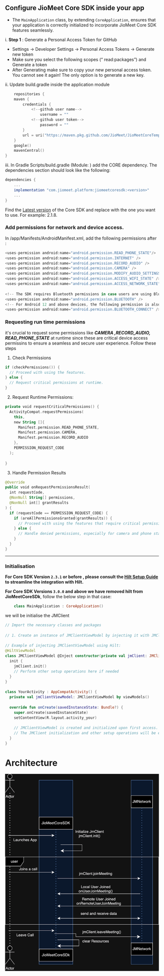 ## Configure JioMeet Core SDK inside your app

- The `MainApplication` class, by extending `CoreApplication`, ensures that your application is correctly initialized to incorporate JioMeet Core SDK features seamlessly.

i. **Step 1** : Generate a Personal Access Token for GitHub

- Settings -> Developer Settings -> Personal Access Tokens -> Generate new token
- Make sure you select the following scopes (“ read:packages”) and Generate a token
- After Generating make sure to copy your new personal access token. You cannot see it again! The only option is to generate a new key.

ii. Update build.gradle inside the application module

```kotlin
    repositories {
    maven {
        credentials {
            <!--github user name-->
                username = ""
            <!--github user token-->
                password = ""
        }
        url = uri("https://maven.pkg.github.com/JioMeet/JioMeetCoreTemplateSDK_ANDROID")
    }
    google()
    mavenCentral()
}
```

iii. In Gradle Scripts/build.gradle (Module: <projectname>) add the CORE dependency. The dependencies
section should look like the following:

```gradle
dependencies {
    ...
    implementation "com.jiomeet.platform:jiomeetcoresdk:<version>"
    ...
}
```

Find the [Latest version](https://github.com/JioMeet/JioMeetCoreSDK_ANDROID/releases) of the Core
SDK and replace <version> with the one you want to use. For example: 2.1.8.

### Add permissions for network and device access.

In /app/Manifests/AndroidManifest.xml, add the following permissions after </application>:

```gradle
<uses-permission android:name="android.permission.READ_PHONE_STATE"/>
<uses-permission android:name="android.permission.INTERNET" />
<uses-permission android:name="android.permission.RECORD_AUDIO" />
<uses-permission android:name="android.permission.CAMERA" />
<uses-permission android:name="android.permission.MODIFY_AUDIO_SETTINGS" />
<uses-permission android:name="android.permission.ACCESS_WIFI_STATE" />
<uses-permission android:name="android.permission.ACCESS_NETWORK_STATE" />

<!-- The SDK requires Bluetooth permissions in case users are using Bluetooth devices. -->
<uses-permission android:name="android.permission.BLUETOOTH" />
<!-- For Android 12 and above devices, the following permission is also required. -->
<uses-permission android:name="android.permission.BLUETOOTH_CONNECT" />
```

### Requesting run time permissions

it's crucial to request some permissions like **_CAMERA ,RECORD_AUDIO, READ_PHONE_STATE_** at
runtime since these are critical device access permissins to ensure a seamless and secure user
experience. Follow these steps

1. Check Permissions

```kotlin
if (checkPermissions()) {
  // Proceed with using the features.
} else {
  // Request critical permissions at runtime.
}
```

2. Request Runtime Permissions:

```kotlin
private void requestCriticalPermissions() {
  ActivityCompat.requestPermissions(
    this,
    new String []{
      Manifest.permission.READ_PHONE_STATE,
      Manifest.permission.CAMERA,
      Manifest.permission.RECORD_AUDIO
    },
    PERMISSION_REQUEST_CODE
  );

}
```

3. Handle Permission Results

```kotlin
@Override
public void onRequestPermissionsResult(
  int requestCode,
  @NonNull String[] permissions,
  @NonNull int[] grantResults
) {
  if (requestCode == PERMISSION_REQUEST_CODE) {
    if (areAllPermissionsGranted(grantResults)) {
      // Proceed with using the features that require critical permissions.
    } else {
      // Handle denied permissions, especially for camera and phone state, which are essential.
    }
  }
}
```

---

### Initialisation

**For Core SDK Version `2.3.1` or before , please consult the [Hilt Setup Guide](./Hilt_support.md) to streamline the integration with Hilt.**

**For Core SDK Versions `3.0.0` and above we have removed hilt from JioMeetCoreSDk**, follow the below step in that case:

```kotlin
    class MainApplication : CoreApplication()
```

we will be initialise the JMClient

```kotlin
// Import the necessary classes and packages

// 1. Create an instance of JMClientViewModel by injecting it with JMClient as a dependency.

// Example of injecting JMClientViewModel using Hilt:
@HiltViewModel
class JMClientViewModel @Inject constructor(private val jmClient: JMClient) : ViewModel() {
  init {
    jmClient.init()
    // Perform other setup operations here if needed
  }
}

class YourActivity : AppCompatActivity() {
  private val jmClientViewModel: JMClientViewModel by viewModels()

  override fun onCreate(savedInstanceState: Bundle?) {
    super.onCreate(savedInstanceState)
    setContentView(R.layout.activity_your)

    // JMClientViewModel is created and initialized upon first access.
    // The JMClient initialization and other setup operations will be executed in the ViewModel's constructor.
  }
}
```

# Architecture

![image info](../images/core_flow.png)
